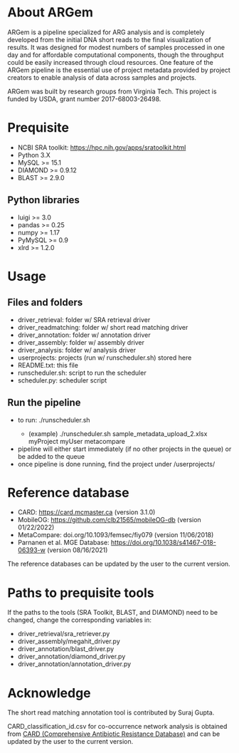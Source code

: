 # About ARGem

ARGem is a pipeline specialized for ARG analysis and is completely developed from the initial DNA short reads to the final visualization of results. It was designed for modest numbers of samples processed in one day and for affordable computational components, though the throughput could be easily increased through cloud resources. One feature of the ARGem pipeline is the essential use of project metadata provided by project creators to enable analysis of data across samples and projects. 

ARGem was built by research groups from Virginia Tech. This project is funded by USDA, grant number 2017-68003-26498.


# Prequisite
 - NCBI SRA toolkit: https://hpc.nih.gov/apps/sratoolkit.html
 - Python 3.X
 - MySQL >= 15.1
 - DIAMOND >= 0.9.12
 - BLAST >= 2.9.0

## Python libraries
 - luigi >= 3.0
 - pandas >= 0.25
 - numpy >= 1.17
 - PyMySQL >= 0.9
 - xlrd >= 1.2.0

# Usage

## Files and folders
- driver_retrieval:     folder w/ SRA retrieval driver
- driver_readmatching:  folder w/ short read matching driver
- driver_annotation:    folder w/ annotation driver
- driver_assembly:      folder w/ assembly driver
- driver_analysis:      folder w/ analysis driver
- userprojects:         projects (run w/ runscheduler.sh) stored here
- README.txt:           this file
- runscheduler.sh:      script to run the scheduler
- scheduler.py:         scheduler script

## Run the pipeline
- to run: ./runscheduler.sh <metadata file> <project ID> <user ID> <MGE database>
  - (example)  ./runscheduler.sh sample_metadata_upload_2.xlsx myProject myUser metacompare
- pipeline will either start immediately (if no other projects in the queue) or be added to the queue
- once pipeline is done running, find the project under /userprojects/


# Reference database
 - CARD: https://card.mcmaster.ca (version 3.1.0)
 - MobileOG: https://github.com/clb21565/mobileOG-db (version 01/22/2022)
 - MetaCompare: doi.org/10.1093/femsec/fiy079 (version 11/06/2018)
 - Parnanen et al. MGE Database: https://doi.org/10.1038/s41467-018-06393-w (version 08/16/2021)

The reference databases can be updated by the user to the current version.

# Paths to prequisite tools

If the paths to the tools (SRA Toolkit, BLAST, and DIAMOND) need to be changed, change the corresponding variables in:
 - driver_retrieval/sra_retriever.py
 - driver_assembly/megahit_driver.py
 - driver_annotation/blast_driver.py
 - driver_annotation/diamond_driver.py
 - driver_annotation/annotation_driver.py

# Acknowledge
The short read matching annotation tool is contributed by Suraj Gupta.   

CARD_classification_id.csv for co-occurrence network analysis is obtained from [CARD (Comprehensive Antibiotic Resistance Database)](https://card.mcmaster.ca/) and can be updated by the user to the current version.
